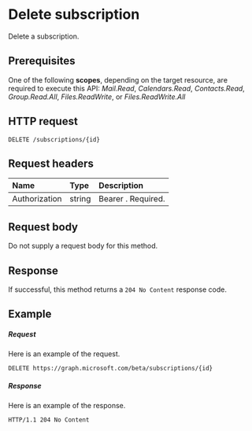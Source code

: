 # Delete subscription

Delete a subscription.
## Prerequisites
One of the following **scopes**, depending on the target resource, are required to execute this API: *Mail.Read*, *Calendars.Read*, *Contacts.Read*, *Group.Read.All*, *Files.ReadWrite*, or *Files.ReadWrite.All*
## HTTP request
<!-- { "blockType": "ignored" } -->
```http
DELETE /subscriptions/{id}
```
## Request headers
| Name       | Type | Description|
|:-----------|:------|:----------|
| Authorization  | string  | Bearer <token>. Required. |

## Request body
Do not supply a request body for this method.
## Response
If successful, this method returns a `204 No Content` response code.
## Example
##### Request
Here is an example of the request.
<!-- {
  "blockType": "request",
  "name": "delete_subscription"
}-->
```http
DELETE https://graph.microsoft.com/beta/subscriptions/{id}
```
##### Response
Here is an example of the response.
<!-- {
  "blockType": "response",
  "truncated": false,
  "@odata.type": "microsoft.graph.subscription"
} -->
```http
HTTP/1.1 204 No Content
```


<!-- {
  "type": "#page.annotation",
  "description": "Delete subscription",
  "keywords": "",
  "section": "documentation",
  "tocPath": ""
}-->
